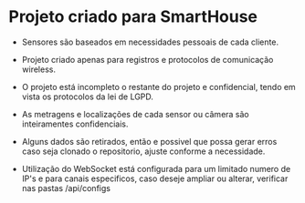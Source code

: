 # Projeto criado para SmartHouse
- Sensores são baseados em necessidades pessoais de cada cliente.

- Projeto criado apenas para registros e protocolos de comunicação wireless.

- O projeto está incompleto o restante do projeto e confidencial, tendo em vista os protocolos da lei de LGPD.

- As metragens e localizações de cada sensor ou câmera são inteiramentes confidenciais.

- Alguns dados são retirados, então e possivel que possa gerar erros caso seja clonado o repositorio, ajuste conforme a necessidade.

- Utilização do WebSocket está configurada para um limitado numero de IP's e para canais especificos, caso deseje ampliar ou alterar, verificar nas pastas /api/configs
